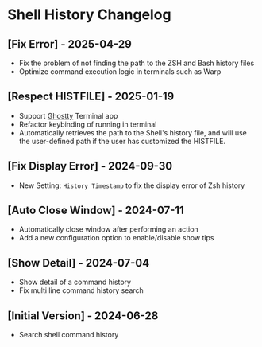 # Shell History Changelog

## [Fix Error] - 2025-04-29

- Fix the problem of not finding the path to the ZSH and Bash history files
- Optimize command execution logic in terminals such as Warp

## [Respect HISTFILE] - 2025-01-19

- Support [Ghostty](https://ghostty.org) Terminal app
- Refactor keybinding of running in terminal
- Automatically retrieves the path to the Shell's history file, and will use the user-defined path if the user has customized the HISTFILE.

## [Fix Display Error] - 2024-09-30

- New Setting: `History Timestamp` to fix the display error of Zsh history

## [Auto Close Window] - 2024-07-11

- Automatically close window after performing an action
- Add a new configuration option to enable/disable show tips

## [Show Detail] - 2024-07-04

- Show detail of a command history
- Fix multi line command history search

## [Initial Version] - 2024-06-28

- Search shell command history
